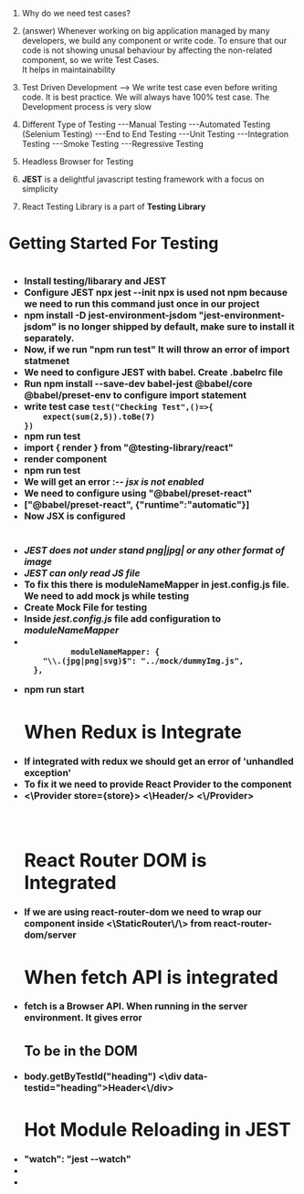 1. Why do we need test cases?
1. (answer) Whenever working on big application managed by many developers, we build any component or write code. To ensure that our code is not showing unusal behaviour by affecting the non-related component, so we write Test Cases.<br/>
It helps in maintainability
2. Test Driven Development --> We write test case even before writing code. It is best practice. We will always have 100% test case. The Development process is very slow

3. Different Type of Testing ---Manual Testing ---Automated Testing (Selenium Testing) ---End to End Testing ---Unit Testing ---Integration Testing ---Smoke Testing ---Regressive Testing
4. Headless Browser for Testing 
5. <b>JEST</b> is a delightful javascript testing framework with  a focus on simplicity
6. React Testing Library is a part of <b>Testing Library</b>

<h1>Getting Started For Testing<h1>
<ul style="font-size:16px">
    <li>Install testing/libarary and JEST</li>
    <li>Configure JEST <b>npx jest --init</b> npx is used not npm because we need to run this command just once in our project</li>
    <li>npm install -D jest-environment-jsdom  "jest-environment-jsdom" is no longer shipped by default, make sure to install it separately.</li>
    <li>Now, if we run "npm run test" It will throw an error of import statmenet</li>
    <li>We need to configure JEST with babel. Create .babelrc file</li>
    <li><b>Run</b> npm install --save-dev babel-jest @babel/core @babel/preset-env <b>to configure import statement</b></li>
    <li>write test case <code>test("Checking Test",()=>{
    expect(sum(2,5)).toBe(7)
})</code></li>
    <li>npm run test</li>
    <li>import { render } from "@testing-library/react"</li>
    <li>render component</li>
    <li>npm run test</li>
    <li>We will get an error :-- <em>jsx is not enabled</em></li>
    <li>We need to configure using "@babel/preset-react"</li>
    <li>["@babel/preset-react", {"runtime":"automatic"}]</li>
    <li>Now JSX is configured</li>
    <br/>
    <br/>
    <em>
    <li>JEST does not under stand png|jpg| or any other format of image</li>
    <li>JEST can only read JS file</li>
    </em>
    <li>To fix this there is <b>moduleNameMapper</b> in jest.config.js file. We need to add mock js while testing</li>
    <li>Create Mock File for testing</li>
    <li>Inside <em>jest.config.js</em> file add configuration to <em>moduleNameMapper</em></li>
    <li>
        <code>
          moduleNameMapper: {
    "\\.(jpg|png|svg)$": "../mock/dummyImg.js",
  },
        </code>
    </li>
    <li>npm run start</li>
    <h1>When Redux is Integrate</h1>
    <li>If integrated with redux we should get an error of <b>'unhandled exception'</b></li>
    <li>To fix it we need to provide React Provider to the component</li>
    <li>
     <\Provider store={store}> 
     <\Header/>
     <\/Provider>
     </li>
     <br/>
     <br/>
     <h1>React Router DOM is Integrated</h1>
    <li>If we are using react-router-dom we need to wrap our component inside <\StaticRouter\/\> from react-router-dom/server</li>
    <h1>When fetch API is integrated</h1>
    <li>fetch is a Browser API. When running in the server environment. It gives error</li>
    <h2>To be in the DOM</h2>
    <li>body.getByTestId("heading")  <\div data-testid="heading">Header<\/div></li>
    <h1>Hot Module Reloading in JEST</h1>
    <li>"watch": "jest --watch"</li>
    <li></li>
    <li></li>
</ul>
